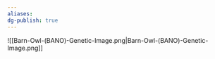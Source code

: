 ```yaml
---
aliases: 
dg-publish: true
---
```

![[Barn-Owl-(BANO)-Genetic-Image.png|Barn-Owl-(BANO)-Genetic-Image.png]]